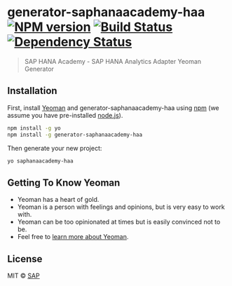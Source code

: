 # generator-saphanaacademy-haa [![NPM version][npm-image]][npm-url] [![Build Status][travis-image]][travis-url] [![Dependency Status][daviddm-image]][daviddm-url]
> SAP HANA Academy - SAP HANA Analytics Adapter Yeoman Generator

## Installation

First, install [Yeoman](http://yeoman.io) and generator-saphanaacademy-haa using [npm](https://www.npmjs.com/) (we assume you have pre-installed [node.js](https://nodejs.org/)).

```bash
npm install -g yo
npm install -g generator-saphanaacademy-haa
```

Then generate your new project:

```bash
yo saphanaacademy-haa
```

## Getting To Know Yeoman

 * Yeoman has a heart of gold.
 * Yeoman is a person with feelings and opinions, but is very easy to work with.
 * Yeoman can be too opinionated at times but is easily convinced not to be.
 * Feel free to [learn more about Yeoman](http://yeoman.io/).

## License

MIT © [SAP](https://www.youtube.com/saphanaacademy)


[npm-image]: https://badge.fury.io/js/generator-saphanaacademy-haa.svg
[npm-url]: https://npmjs.org/package/generator-saphanaacademy-haa
[travis-image]: https://travis-ci.com/saphanaacademy/generator-saphanaacademy-haa.svg?branch=master
[travis-url]: https://travis-ci.com/saphanaacademy/generator-saphanaacademy-haa
[daviddm-image]: https://david-dm.org/saphanaacademy/generator-saphanaacademy-haa.svg?theme=shields.io
[daviddm-url]: https://david-dm.org/saphanaacademy/generator-saphanaacademy-haa
